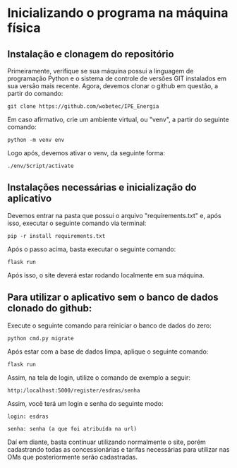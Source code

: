 # Inicializando o programa na máquina física
## Instalação e clonagem do repositório
Primeiramente, verifique se sua máquina possui a linguagem de programação Python e o sistema de controle de versões GIT instalados em sua versão mais recente.
Agora, devemos clonar o github em questão, a partir do comando:
      
	git clone https://github.com/wobetec/IPE_Energia

Em caso afirmativo, crie um ambiente virtual, ou "venv", a partir do seguinte comando:
        
	python -m venv env
  
Logo após, devemos ativar o venv, da seguinte forma:
        
	./env/Script/activate
## Instalações necessárias e inicialização do aplicativo
Devemos entrar na pasta que possui o arquivo "requirements.txt" e, após isso, executar o seguinte comando via terminal:
        
	pip -r install requirements.txt
  
Após o passo acima, basta executar o seguinte comando:
        
	flask run
  
Após isso, o site deverá estar rodando localmente em sua máquina.

## Para utilizar o aplicativo sem o banco de dados clonado do github:
Execute o seguinte comando para reiniciar o banco de dados do zero:
        
	python cmd.py migrate
  
Após estar com a base de dados limpa, aplique o seguinte comando:
        
	flask run
  
Assim, na tela de login, utilize o comando de exemplo a seguir:
        
	http:/localhost:5000/register/esdras/senha
  
Assim, você terá um login e senha do seguinte modo:
        
	login: esdras
        
	senha: senha (a que foi atribuída na url)
  
Daí em diante, basta continuar utilizando normalmente o site, porém cadastrando todas as concessionárias e tarifas necessárias para utilizar nas OMs que posteriormente serão cadastradas.
  
        
